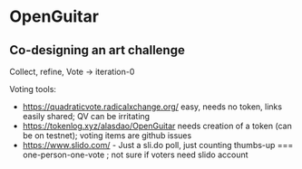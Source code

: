 # OpenGuitar

## Co-designing an art challenge

Collect, refine, Vote -> iteration-0

Voting tools:

- https://quadraticvote.radicalxchange.org/ easy, needs no token, links easily shared; QV can be irritating
- https://tokenlog.xyz/alasdao/OpenGuitar needs creation of a token (can be on testnet); voting items are github issues 
- https://www.slido.com/ - Just a sli.do poll, just counting thumbs-up === one-person-one-vote ; not sure if voters need slido account

